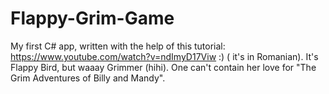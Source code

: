 # Flappy-Grim-Game
My first C# app, written with the help of this tutorial: https://www.youtube.com/watch?v=ndImyD17Viw :) ( it's in Romanian).
It's Flappy Bird, but waaay Grimmer (hihi). One can't contain her love for "The Grim Adventures of Billy and Mandy".
